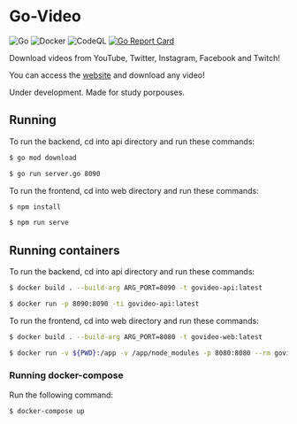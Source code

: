 # Go-Video

![Go](https://github.com/leozz37/video-downloader/workflows/Go/badge.svg?branch=master)
![Docker](https://github.com/leozz37/video-downloader/workflows/Docker/badge.svg?branch=master)
![CodeQL](https://github.com/leozz37/video-downloader/workflows/CodeQL/badge.svg?branch=master)
[![Go Report Card](https://goreportcard.com/badge/github.com/leozz37/video-downloader)](https://goreportcard.com/report/github.com/leozz37/video-downloader)

Download videos from YouTube, Twitter, Instagram, Facebook and Twitch!

You can access the [website](https://go-video.herokuapp.com/) and download any video!

Under development. Made for study porpouses.

## Running

To run the backend, cd into api directory and run these commands:

```bash
$ go mod download

$ go run server.go 8090
```

To run the frontend, cd into web directory and run these commands:

```bash
$ npm install

$ npm run serve
```

## Running containers

To run the backend, cd into api directory and run these commands:

```bash
$ docker build . --build-arg ARG_PORT=8090 -t govideo-api:latest  

$ docker run -p 8090:8090 -ti govideo-api:latest
```

To run the frontend, cd into web directory and run these commands:

```bash
$ docker build . --build-arg ARG_PORT=8080 -t govideo-web:latest

$ docker run -v ${PWD}:/app -v /app/node_modules -p 8080:8080 --rm govideo-web:latest
```

### Running docker-compose

Run the following command:

```bash
$ docker-compose up
```
